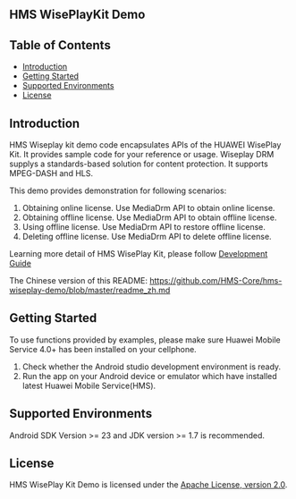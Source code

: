 ## HMS WisePlayKit Demo


## Table of Contents

 * [Introduction](#introduction)
 * [Getting Started](#getting-started)
 * [Supported Environments](#supported-environments)
 * [License](#license)
 
 
## Introduction

HMS Wiseplay kit demo code encapsulates APIs of the HUAWEI WisePlay Kit. It provides sample code for your reference or usage. Wiseplay DRM supplys a standards-based solution for content protection. It supports MPEG-DASH and HLS.  
    
This demo provides demonstration for following scenarios:    
1. Obtaining online license. Use MediaDrm API to obtain online license.
2. Obtaining offline license. Use MediaDrm API to obtain offline license.
3. Using offline license. Use MediaDrm API to restore offline license.
4. Deleting offline license. Use MediaDrm API to delete offline license.

Learning more detail of HMS WisePlay Kit, please follow [Development Guide](https://developer.huawei.com/consumer/en/doc/development/HMS-Guides/wiseplay-introduction)      
    
The Chinese version of this README: https://github.com/HMS-Core/hms-wiseplay-demo/blob/master/readme_zh.md

## Getting Started

To use functions provided by examples, please make sure Huawei Mobile Service 4.0+ has been installed on your cellphone.    
1. Check whether the Android studio development environment is ready.     
2. Run the app on your Android device or emulator which have installed latest Huawei Mobile Service(HMS).    
    
## Supported Environments

Android SDK Version >= 23 and JDK version >= 1.7 is recommended.
	
##  License       

HMS WisePlay Kit Demo is licensed under the [Apache License, version 2.0](http://www.apache.org/licenses/LICENSE-2.0).



